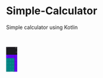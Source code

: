 # Simple-Calculator
Simple calculator using Kotlin

<br>

<img
  src="app/src/main/assets/Screenshot_20221027-110940_Simple_Calculator.png"
  alt="Screenshot"
  title="Screenshot"
  style="display: inline-block; margin: 0 auto; max-width: 30px">
